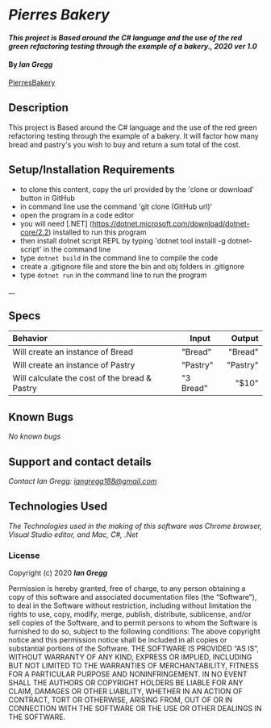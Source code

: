 # _Pierres Bakery_

#### _This project is Based around the C# language and the use of the red green refactoring testing through the example of a bakery., 2020 ver 1.0_

#### By _Ian Gregg_
[PierresBakery](https://github.com/oldgregg89/Pierre-s-Bakery)

## Description

This project is Based around the C# language and the use of the red green refactoring testing through the example of a bakery. It will factor how many bread and pastry's you wish to buy and return a sum total of the cost. 

## Setup/Installation Requirements

* to clone this content, copy the url provided by the 'clone or download' button in GitHub
* in command line use the command 'git clone (GitHub url)'
* open the program in a code editor
* you will need [.NET] (https://dotnet.microsoft.com/download/dotnet-core/2.2) installed to run this program 
* then install dotnet script REPL by typing 'dotnet tool installl -g dotnet-script' in the command line
* type `dotnet build` in the command line to compile the code
* create a .gitignore file and store the bin and obj folders in .gitignore
* type `dotnet run` in the command line to run the program

__

## Specs

| Behavior    | Input | Output |
| :---------- | ----- | -----: |
| Will create an instance of Bread | "Bread" | "Bread" |
| Will create an instance of Pastry | "Pastry" | "Pastry" |
| Will calculate the cost of the bread & Pastry | "3 Bread" | "$10" |



## Known Bugs

_No known bugs_

## Support and contact details

_Contact Ian Gregg: <iangregg188@gmail.com>_

## Technologies Used

_The Technologies used in the making of this software was Chrome browser, Visual Studio editor, and Mac, C#, .Net_

### License

Copyright (c) 2020 **_Ian Gregg_**

Permission is hereby granted, free of charge, to any person obtaining a copy of this software and associated documentation files (the “Software”), to deal in the Software without restriction, including without limitation the rights to use, copy, modify, merge, publish, distribute, sublicense, and/or sell copies of the Software, and to permit persons to whom the Software is furnished to do so, subject to the following conditions:
The above copyright notice and this permission notice shall be included in all copies or substantial portions of the Software.
THE SOFTWARE IS PROVIDED “AS IS”, WITHOUT WARRANTY OF ANY KIND, EXPRESS OR IMPLIED, INCLUDING BUT NOT LIMITED TO THE WARRANTIES OF MERCHANTABILITY, FITNESS FOR A PARTICULAR PURPOSE AND NONINFRINGEMENT. IN NO EVENT SHALL THE AUTHORS OR COPYRIGHT HOLDERS BE LIABLE FOR ANY CLAIM, DAMAGES OR OTHER LIABILITY, WHETHER IN AN ACTION OF CONTRACT, TORT OR OTHERWISE, ARISING FROM, OUT OF OR IN CONNECTION WITH THE SOFTWARE OR THE USE OR OTHER DEALINGS IN THE SOFTWARE.